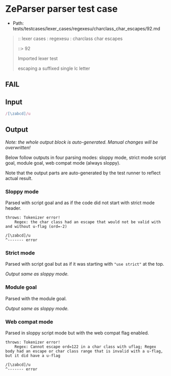 # ZeParser parser test case

- Path: tests/testcases/lexer_cases/regexesu/charclass_char_escapes/92.md

> :: lexer cases : regexesu : charclass char escapes
>
> ::> 92
>
> Imported lexer test
>
> escaping a suffixed single lc letter

## FAIL

## Input

`````js
/[\zabcd]/u
`````

## Output

_Note: the whole output block is auto-generated. Manual changes will be overwritten!_

Below follow outputs in four parsing modes: sloppy mode, strict mode script goal, module goal, web compat mode (always sloppy).

Note that the output parts are auto-generated by the test runner to reflect actual result.

### Sloppy mode

Parsed with script goal and as if the code did not start with strict mode header.

`````
throws: Tokenizer error!
    Regex: the char class had an escape that would not be valid with and without u-flag (ord=-2)

/[\zabcd]/u
^------- error
`````

### Strict mode

Parsed with script goal but as if it was starting with `"use strict"` at the top.

_Output same as sloppy mode._

### Module goal

Parsed with the module goal.

_Output same as sloppy mode._

### Web compat mode

Parsed in sloppy script mode but with the web compat flag enabled.

`````
throws: Tokenizer error!
    Regex: Cannot escape ord=122 in a char class with uflag; Regex body had an escape or char class range that is invalid with a u-flag, but it did have a u-flag

/[\zabcd]/u
^------- error
`````

